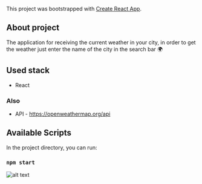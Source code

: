 This project was bootstrapped with [Create React App](https://github.com/facebook/create-react-app).

## About project
The application for receiving the current weather in your city, in order to get the weather just enter the name of the city in the search bar :earth_africa:

## Used stack
* React

### Also
* API - https://openweathermap.org/api

## Available Scripts
In the project directory, you can run:
### `npm start`

![alt text](https://raw.githubusercontent.com/username/projectname/branch/path/to/img.png)
